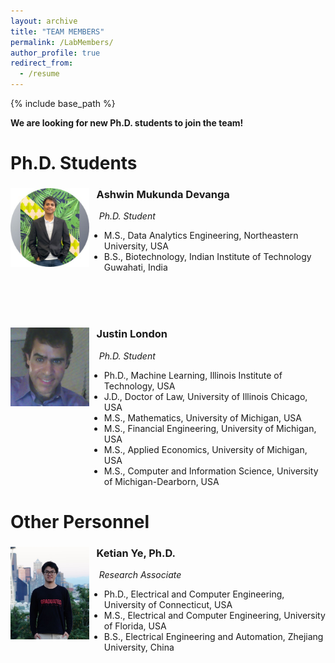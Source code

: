 ```yaml
---
layout: archive
title: "TEAM MEMBERS"
permalink: /LabMembers/
author_profile: true
redirect_from:
  - /resume
---
```


{% include base_path %}


<p><strong>We are looking for new Ph.D. students to join the team</strong><strong>!</strong></p>

<div class="container-fluid">
      <div class="row">
        <div id="gridid" class="col-sm-12">

<h1 id="lab-members">Ph.D. Students</h1>

<div class="row">

  <div class="col-sm-6 clearfix">
    <p><img src="/images/Ashwin.jpg" class="img-responsive" width="25%" style="float: left"></p>
    <h3>&nbsp;&nbsp;&nbsp;Ashwin Mukunda Devanga</h3>
    <p><i>&nbsp;&nbsp;&nbsp;&nbsp;Ph.D. Student </i></p>
    <ul style="overflow: hidden">
  <li> M.S., Data Analytics Engineering, Northeastern University, USA </li>
  <li> B.S., Biotechnology, Indian Institute of Technology Guwahati, India </li>
  </ul>
  </div>
<br>
<br>
<br>

  <div class="col-sm-6 clearfix">
    <p><img src="/images/Justin.jpg" class="img-responsive" width="25%" style="float: left"></p>
    <h3>&nbsp;&nbsp;&nbsp;Justin London</h3>
    <p><i>&nbsp;&nbsp;&nbsp;&nbsp;Ph.D. Student </i></p>
    <ul style="overflow: hidden">
  <li> Ph.D., Machine Learning, Illinois Institute of Technology, USA </li>
  <li> J.D., Doctor of Law, University of Illinois Chicago, USA </li>
  <li> M.S., Mathematics, University of Michigan, USA </li>
  <li> M.S., Financial Engineering, University of Michigan, USA </li>
  <li> M.S., Applied Economics, University of Michigan, USA </li>
  <li> M.S., Computer and Information Science, University of Michigan-Dearborn, USA </li>
  </ul>
  </div>

</div>

</div>

<h1 id="other-personnel">Other Personnel</h1>

<div class="row">

  <div class="col-sm-6 clearfix">
    <p><img src="/images/YeKetian.jpg" class="img-responsive" width="25%" style="float: left"></p>
    <h3>&nbsp;&nbsp;&nbsp;Ketian Ye, Ph.D.</h3>
    <p><i>&nbsp;&nbsp;&nbsp;&nbsp;Research Associate </i></p>
    <ul style="overflow: hidden">
  <li> Ph.D., Electrical and Computer Engineering, University of Connecticut, USA </li>
  <li> M.S., Electrical and Computer Engineering, University of Florida, USA  </li>
  <li> B.S., Electrical Engineering and Automation, Zhejiang University, China </li>
  
  </ul>
  </div>

</div>




</div>


